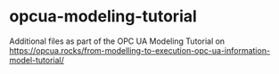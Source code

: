 # opcua-modeling-tutorial
Additional files as part of the OPC UA Modeling Tutorial on https://opcua.rocks/from-modelling-to-execution-opc-ua-information-model-tutorial/
